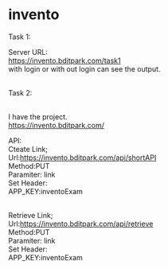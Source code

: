 # invento

Task 1:<br>

Server URL:<br>
https://invento.bditpark.com/task1<br>
with login or with out login can see the output.<br><br>

Task 2:<br><br>

I have the project.<br>
https://invento.bditpark.com/<br>

API:<br>
Cteate Link;<br>
Url:https://invento.bditpark.com/api/shortAPI<br>
Method:PUT<br>
Paramiter: link<br>
Set Header:<br>
APP_KEY:inventoExam<br><br>

Retrieve Link;<br>
Url:https://invento.bditpark.com/api/retrieve<br>
Method:PUT<br>
Paramiter: link<br>
Set Header:<br>
APP_KEY:inventoExam<br>